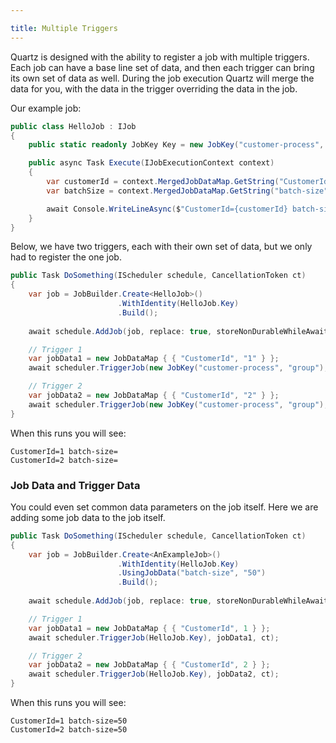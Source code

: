 ```yaml
---

title: Multiple Triggers
---
```


Quartz is designed with the ability to register a job with multiple triggers.
Each job can have a base line set of data, and then each trigger can bring its
own set of data as well. During the job execution Quartz will merge the data
for you, with the data in the trigger overriding the data in the job.

Our example job:

```csharp
public class HelloJob : IJob
{
    public static readonly JobKey Key = new JobKey("customer-process", "group");

    public async Task Execute(IJobExecutionContext context)
    {
        var customerId = context.MergedJobDataMap.GetString("CustomerId");
        var batchSize = context.MergedJobDataMap.GetString("batch-size");

        await Console.WriteLineAsync($"CustomerId={customerId} batch-size={batchSize}")
    }
}
```

Below, we have two triggers, each with their own set of data, but
we only had to register the one job.

```csharp
public Task DoSomething(IScheduler schedule, CancellationToken ct)
{
    var job = JobBuilder.Create<HelloJob>()
                        .WithIdentity(HelloJob.Key)
                        .Build();
    
    await schedule.AddJob(job, replace: true, storeNonDurableWhileAwaitingScheduling: true, ct);

    // Trigger 1
    var jobData1 = new JobDataMap { { "CustomerId", "1" } };
    await scheduler.TriggerJob(new JobKey("customer-process", "group"), jobData1, ct);

    // Trigger 2
    var jobData2 = new JobDataMap { { "CustomerId", "2" } };
    await scheduler.TriggerJob(new JobKey("customer-process", "group"), jobData2, ct);
}
```

When this runs you will see:

```text
CustomerId=1 batch-size=
CustomerId=2 batch-size=
```

### Job Data and Trigger Data

You could even set common data parameters on the job itself. Here
we are adding some job data to the job itself.

```csharp
public Task DoSomething(IScheduler schedule, CancellationToken ct)
{
    var job = JobBuilder.Create<AnExampleJob>()
                        .WithIdentity(HelloJob.Key)
                        .UsingJobData("batch-size", "50")
                        .Build();
    
    await schedule.AddJob(job, replace: true, storeNonDurableWhileAwaitingScheduling: true, ct);

    // Trigger 1
    var jobData1 = new JobDataMap { { "CustomerId", 1 } };
    await scheduler.TriggerJob(HelloJob.Key), jobData1, ct);

    // Trigger 2
    var jobData2 = new JobDataMap { { "CustomerId", 2 } };
    await scheduler.TriggerJob(HelloJob.Key), jobData2, ct);
}
```

When this runs you will see:

```text
CustomerId=1 batch-size=50
CustomerId=2 batch-size=50
```
